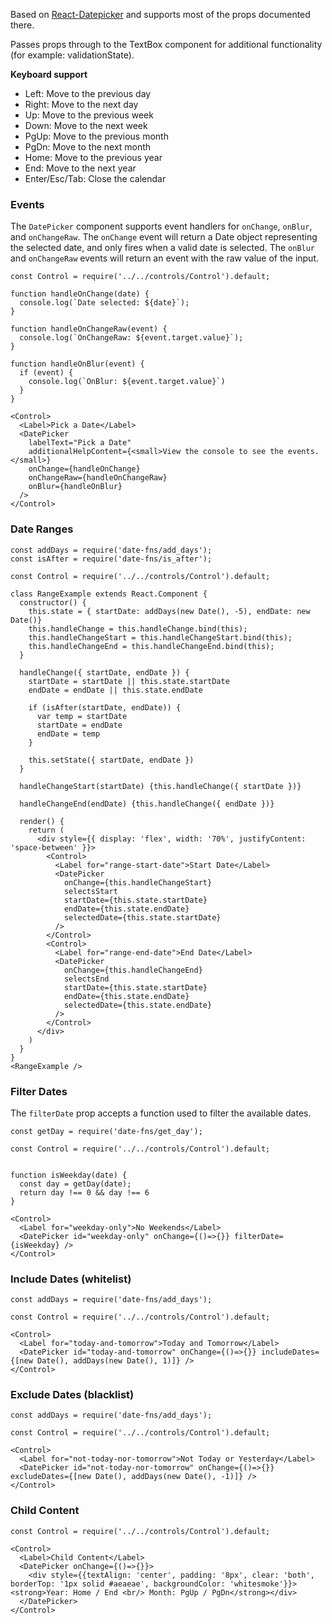 Based on <a href="https://hacker0x01.github.io/react-datepicker" target="blank">React-Datepicker</a> and supports most of the props documented there.

Passes props through to the TextBox component for additional functionality (for example: validationState).

**Keyboard support**

- Left: Move to the previous day
- Right: Move to the next day
- Up: Move to the previous week
- Down: Move to the next week
- PgUp: Move to the previous month
- PgDn: Move to the next month
- Home: Move to the previous year
- End: Move to the next year
- Enter/Esc/Tab: Close the calendar

### Events

The `DatePicker` component supports event handlers for `onChange`, `onBlur`, and `onChangeRaw`. The `onChange` event will return a Date object representing the selected date, and only fires when a valid date is selected. The `onBlur` and `onChangeRaw` events will return an event with the raw value of the input.

```
const Control = require('../../controls/Control').default;

function handleOnChange(date) {
  console.log(`Date selected: ${date}`);
}

function handleOnChangeRaw(event) {
  console.log(`OnChangeRaw: ${event.target.value}`);
}

function handleOnBlur(event) {
  if (event) {
    console.log(`OnBlur: ${event.target.value}`)
  }
}

<Control>
  <Label>Pick a Date</Label>
  <DatePicker
    labelText="Pick a Date"
    additionalHelpContent={<small>View the console to see the events.</small>}
    onChange={handleOnChange}
    onChangeRaw={handleOnChangeRaw}
    onBlur={handleOnBlur}
  />
</Control>
```

### Date Ranges

```
const addDays = require('date-fns/add_days');
const isAfter = require('date-fns/is_after');

const Control = require('../../controls/Control').default;

class RangeExample extends React.Component {
  constructor() {
    this.state = { startDate: addDays(new Date(), -5), endDate: new Date()}
    this.handleChange = this.handleChange.bind(this);
    this.handleChangeStart = this.handleChangeStart.bind(this);
    this.handleChangeEnd = this.handleChangeEnd.bind(this);
  }

  handleChange({ startDate, endDate }) {
    startDate = startDate || this.state.startDate
    endDate = endDate || this.state.endDate

    if (isAfter(startDate, endDate)) {
      var temp = startDate
      startDate = endDate
      endDate = temp
    }

    this.setState({ startDate, endDate })
  }

  handleChangeStart(startDate) {this.handleChange({ startDate })}

  handleChangeEnd(endDate) {this.handleChange({ endDate })}

  render() {
    return (
      <div style={{ display: 'flex', width: '70%', justifyContent: 'space-between' }}>
        <Control>
          <Label for="range-start-date">Start Date</Label>
          <DatePicker
            onChange={this.handleChangeStart}
            selectsStart
            startDate={this.state.startDate}
            endDate={this.state.endDate}
            selectedDate={this.state.startDate}
          />
        </Control>
        <Control>
          <Label for="range-end-date">End Date</Label>
          <DatePicker
            onChange={this.handleChangeEnd}
            selectsEnd
            startDate={this.state.startDate}
            endDate={this.state.endDate}
            selectedDate={this.state.endDate}
          />
        </Control>
      </div>
    )
  }
}
<RangeExample />
```

### Filter Dates

The `filterDate` prop accepts a function used to filter the available dates.

```
const getDay = require('date-fns/get_day');

const Control = require('../../controls/Control').default;


function isWeekday(date) {
  const day = getDay(date);
  return day !== 0 && day !== 6
}

<Control>
  <Label for="weekday-only">No Weekends</Label>
  <DatePicker id="weekday-only" onChange={()=>{}} filterDate={isWeekday} />
</Control>
```

### Include Dates (whitelist)

```
const addDays = require('date-fns/add_days');

const Control = require('../../controls/Control').default;

<Control>
  <Label for="today-and-tomorrow">Today and Tomorrow</Label>
  <DatePicker id="today-and-tomorrow" onChange={()=>{}} includeDates={[new Date(), addDays(new Date(), 1)]} />
</Control>
```

### Exclude Dates (blacklist)

```
const addDays = require('date-fns/add_days');

const Control = require('../../controls/Control').default;

<Control>
  <Label for="not-today-nor-tomorrow">Not Today or Yesterday</Label>
  <DatePicker id="not-today-nor-tomorrow" onChange={()=>{}} excludeDates={[new Date(), addDays(new Date(), -1)]} />
</Control>
```

### Child Content

```
const Control = require('../../controls/Control').default;

<Control>
  <Label>Child Content</Label>
  <DatePicker onChange={()=>{}}>
    <div style={{textAlign: 'center', padding: '8px', clear: 'both', borderTop: '1px solid #aeaeae', backgroundColor: 'whitesmoke'}}><strong>Year: Home / End <br/> Month: PgUp / PgDn</strong></div>
  </DatePicker>
</Control>

```
